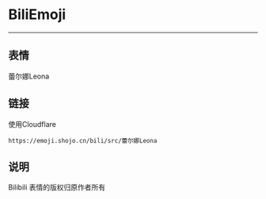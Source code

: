 # BiliEmoji
---
## 表情
蕾尔娜Leona
## 链接
使用Cloudflare
```
https://emoji.shojo.cn/bili/src/蕾尔娜Leona
```
## 说明
Bilibili 表情的版权归原作者所有
